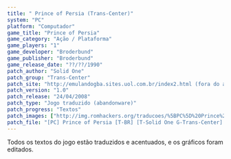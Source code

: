 ```yaml
---
title: " Prince of Persia (Trans-Center)"
system: "PC"
platform: "Computador"
game_title: "Prince of Persia"
game_category: "Ação / Plataforma"
game_players: "1"
game_developer: "Broderbund"
game_publisher: "Broderbund"
game_release_date: "??/??/1990"
patch_author: "Solid One"
patch_group: "Trans-Center"
patch_site: "http://emulandogba.sites.uol.com.br/index2.html (fora do ar)"
patch_version: "1.0"
patch_release: "24/04/2008"
patch_type: "Jogo traduzido (abandonware)"
patch_progress: "Textos"
patch_images: ["http://img.romhackers.org/traducoes/%5BPC%5D%20Prince%20of%20Persia%20-%20Trans-Center%20-%201.gif","http://img.romhackers.org/traducoes/%5BPC%5D%20Prince%20of%20Persia%20-%20Trans-Center%20-%202.gif","http://img.romhackers.org/traducoes/%5BPC%5D%20Prince%20of%20Persia%20-%20Trans-Center%20-%203.gif"]
patch_file: "[PC] Prince of Persia [T-BR] [T-Solid One G-Trans-Center] [V-1.0 P-100% A-2008].zip"
---
```

Todos os textos do jogo estão traduzidos e acentuados, e os gráficos foram editados.